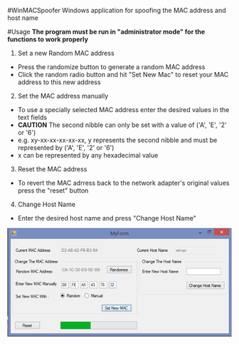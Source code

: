 #WinMACSpoofer
Windows application for spoofing the MAC address and host name

#Usage
**The program must be run in "administrator mode" for the functions to work properly**

1. Set a new Random MAC address
  - Press the randomize button to generate a random MAC address
  - Click the random radio button and hit "Set New Mac" to reset your MAC address to this new address
  
2. Set the MAC address manually
  - To use a specially selected MAC address enter the desired values in the text fields
  - **CAUTION** The second nibble can only be set with a value of ('A', 'E', '2' or '6')
  - e.g. xy-xx-xx-xx-xx-xx, y represents the second nibble and must be represented by ('A', 'E', '2' or '6')
  - x can be represented by any hexadecimal value
  
3. Reset the MAC address
  - To revert the MAC adrress back to the network adapter's original values press the "reset" button
  
4. Change Host Name
  - Enter the desired host name and press "Change Host Name"

![alt text](screenshots/macSpoofer.png "")
